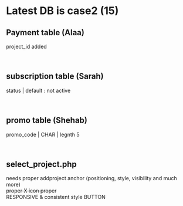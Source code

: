 # Latest DB is case2 (15)

## Payment table (Alaa)
project_id added </br>

</br>

## subscription table (Sarah)
status | default : not active </br>

</br>

## promo table (Shehab)
promo_code | CHAR | legnth 5 </br>

</br>

## select_project.php
needs proper addproject anchor (positioning, style, visibility and much more) </br>
~~proper X icon proper~~</br>
RESPONSIVE & consistent style BUTTON </br>

